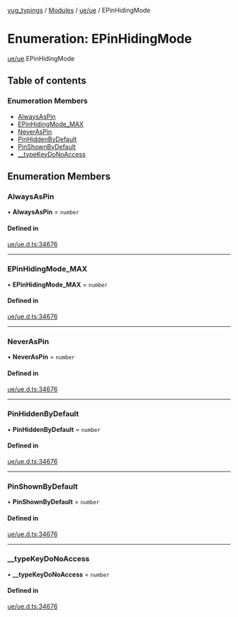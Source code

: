 [yug_typings](../README.md) / [Modules](../modules.md) / [ue/ue](../modules/ue_ue.md) / EPinHidingMode

# Enumeration: EPinHidingMode

[ue/ue](../modules/ue_ue.md).EPinHidingMode

## Table of contents

### Enumeration Members

- [AlwaysAsPin](ue_ue.EPinHidingMode.md#alwaysaspin)
- [EPinHidingMode\_MAX](ue_ue.EPinHidingMode.md#epinhidingmode_max)
- [NeverAsPin](ue_ue.EPinHidingMode.md#neveraspin)
- [PinHiddenByDefault](ue_ue.EPinHidingMode.md#pinhiddenbydefault)
- [PinShownByDefault](ue_ue.EPinHidingMode.md#pinshownbydefault)
- [\_\_typeKeyDoNoAccess](ue_ue.EPinHidingMode.md#__typekeydonoaccess)

## Enumeration Members

### AlwaysAsPin

• **AlwaysAsPin** = `number`

#### Defined in

[ue/ue.d.ts:34676](https://github.com/YugMetaverse/yug_typings/blob/25cad34/ue/ue.d.ts#L34676)

___

### EPinHidingMode\_MAX

• **EPinHidingMode\_MAX** = `number`

#### Defined in

[ue/ue.d.ts:34676](https://github.com/YugMetaverse/yug_typings/blob/25cad34/ue/ue.d.ts#L34676)

___

### NeverAsPin

• **NeverAsPin** = `number`

#### Defined in

[ue/ue.d.ts:34676](https://github.com/YugMetaverse/yug_typings/blob/25cad34/ue/ue.d.ts#L34676)

___

### PinHiddenByDefault

• **PinHiddenByDefault** = `number`

#### Defined in

[ue/ue.d.ts:34676](https://github.com/YugMetaverse/yug_typings/blob/25cad34/ue/ue.d.ts#L34676)

___

### PinShownByDefault

• **PinShownByDefault** = `number`

#### Defined in

[ue/ue.d.ts:34676](https://github.com/YugMetaverse/yug_typings/blob/25cad34/ue/ue.d.ts#L34676)

___

### \_\_typeKeyDoNoAccess

• **\_\_typeKeyDoNoAccess** = `number`

#### Defined in

[ue/ue.d.ts:34676](https://github.com/YugMetaverse/yug_typings/blob/25cad34/ue/ue.d.ts#L34676)
